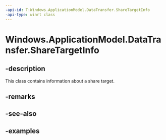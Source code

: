 ```yaml
---
-api-id: T:Windows.ApplicationModel.DataTransfer.ShareTargetInfo
-api-type: winrt class
---
```


<!-- Class syntax.
public class ShareTargetInfo 
-->

# Windows.ApplicationModel.DataTransfer.ShareTargetInfo

## -description
This class contains information about a share target.

## -remarks

## -see-also

## -examples

